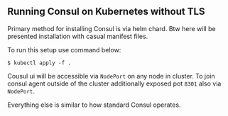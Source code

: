 ## Running Consul on Kubernetes without TLS

Primary method for installing Consul is via helm chard. Btw here will be presented installation with casual manifest files.

To run this setup use command below:

```
$ kubectl apply -f .
```

Cousul ui will be accessible via `NodePort` on any node in cluster. To join consul agent outside of the cluster additionally exposed pot `8301` also via `NodePort`.

Everything else is similar to how standard Consul operates. 
